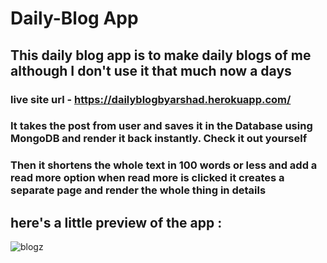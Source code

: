# Daily-Blog App
## This daily blog app is to make daily blogs of me although I don't use it that much now a days
### live site url - https://dailyblogbyarshad.herokuapp.com/

### It takes the post from user and saves it in the Database using MongoDB and render it back instantly. Check it out yourself <br>
### Then it shortens the whole text in 100 words or less and add a read more option when read more is clicked it creates a separate page and render the whole thing in details

## here's a little preview of the app :

![blogz](https://user-images.githubusercontent.com/86738490/154106614-508e9739-1244-4ac2-b5cb-0b788e80fb66.png)

